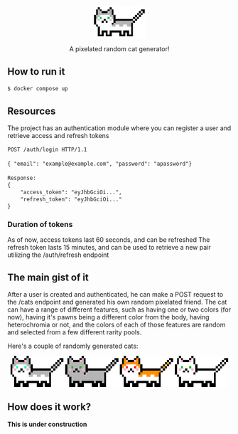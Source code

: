 <p align="center">
  <img src="readmeimgs/random_cat.png" width="120" alt="Logo" />
</p>
<p align="center">A pixelated random cat generator!</p>

## How to run it

```bash
$ docker compose up
```

## Resources

The project has an authentication module where you can register a user and retrieve access and refresh tokens

```
POST /auth/login HTTP/1.1

{ "email": "example@example.com", "password": "apassword"}

Response:
{
	"access_token": "eyJhbGciOi...",
	"refresh_token": "eyJhbGciOi..."
}
```

### Duration of tokens

As of now, access tokens last 60 seconds, and can be refreshed
The refresh token lasts 15 minutes, and can be used to retrieve a new pair utilizing the /auth/refresh endpoint

## The main gist of it

After a user is created and authenticated, he can make a POST request to the /cats endpoint and generated his own random pixelated friend. The cat can have a range of different features, such as having one or two colors (for now), having it's pawns being a different color from the body, having heterochromia or not, and the colors of each of those features are random and selected from a few different rarity pools.

Here's a couple of randomly generated cats:

<p align="center">
  <img src="readmeimgs/random_cats_example.png" alt="catExamples" />
</p>

## How does it work?

**This is under construction**
